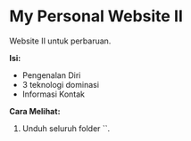# My Personal Website II

Website II untuk perbaruan.

**Isi:**
* Pengenalan Diri
* 3 teknologi dominasi
* Informasi Kontak

**Cara Melihat:**
1.  Unduh seluruh folder ``.

